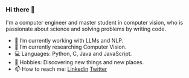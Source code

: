 ### Hi there 👋

I'm a computer engineer and master student in computer vision, who is passionate about science and solving problems by writing code.

- 🔭 I’m currently working with LLMs and NLP.
- 🌱 I’m currently researching Computer Vision.
- 💻 Languages: Python, C, Java and JavaScript.
- 🌌 Hobbies: Discovering new things and new places.
- 📫 How to reach me: [Linkedin](https://www.linkedin.com/in/mariliafernandez/) [Twitter](https://twitter.com/marilia_fz)


